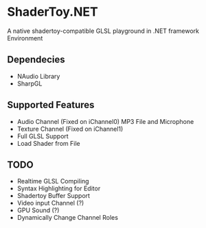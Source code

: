 # ShaderToy.NET
A native shadertoy-compatible GLSL playground in .NET framework Environment


## Dependecies

* NAudio Library
* SharpGL


## Supported Features

* Audio Channel (Fixed on iChannel0) MP3 File and Microphone
* Texture Channel (Fixed on iChannel1) 
* Full GLSL Support
* Load Shader from File


## TODO

* Realtime GLSL Compiling
* Syntax Highlighting for Editor
* Shadertoy Buffer Support
* Video input Channel (?)
* GPU Sound (?)
* Dynamically Change Channel Roles

